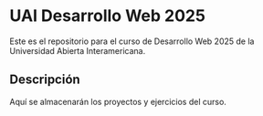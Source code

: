 # UAI Desarrollo Web 2025

Este es el repositorio para el curso de Desarrollo Web 2025 de la Universidad Abierta Interamericana.

## Descripción

Aquí se almacenarán los proyectos y ejercicios del curso.
